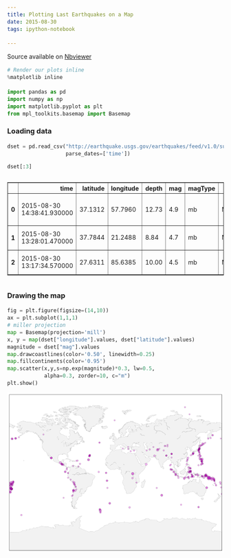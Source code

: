 ```yaml
---
title: Plotting Last Earthquakes on a Map
date: 2015-08-30
tags: ipython-notebook

---
```


Source available on [Nbviewer](http://nbviewer.ipython.org/github/stephanie-w/brainscribble/blob/master/source/plotting-last-earthquakes-on-a-map.ipynb)

```python
# Render our plots inline
%matplotlib inline

import pandas as pd
import numpy as np
import matplotlib.pyplot as plt
from mpl_toolkits.basemap import Basemap
```

### Loading data


```python
dset = pd.read_csv("http://earthquake.usgs.gov/earthquakes/feed/v1.0/summary/4.5_month.csv",
                   parse_dates=['time'])
```


```python
dset[:3]
```




<div style="max-height:1000px;max-width:1500px;overflow:auto;">
<table border="1" class="dataframe">
  <thead>
    <tr style="text-align: right;">
      <th></th>
      <th>time</th>
      <th>latitude</th>
      <th>longitude</th>
      <th>depth</th>
      <th>mag</th>
      <th>magType</th>
      <th>nst</th>
      <th>gap</th>
      <th>dmin</th>
      <th>rms</th>
      <th>net</th>
      <th>id</th>
      <th>updated</th>
      <th>place</th>
      <th>type</th>
    </tr>
  </thead>
  <tbody>
    <tr>
      <th>0</th>
      <td>2015-08-30 14:38:41.930000</td>
      <td> 37.1312</td>
      <td> 57.7960</td>
      <td> 12.73</td>
      <td> 4.9</td>
      <td> mb</td>
      <td>NaN</td>
      <td> 61</td>
      <td> 0.836</td>
      <td> 0.82</td>
      <td> us</td>
      <td> us1000365u</td>
      <td> 2015-08-30T16:31:46.684Z</td>
      <td> 26km ENE of Esfarayen, Iran</td>
      <td> earthquake</td>
    </tr>
    <tr>
      <th>1</th>
      <td>2015-08-30 13:28:01.470000</td>
      <td> 37.7844</td>
      <td> 21.2488</td>
      <td>  8.84</td>
      <td> 4.7</td>
      <td> mb</td>
      <td>NaN</td>
      <td> 44</td>
      <td> 0.809</td>
      <td> 1.35</td>
      <td> us</td>
      <td> us1000365n</td>
      <td> 2015-08-30T14:50:51.030Z</td>
      <td>   5km SW of Savalia, Greece</td>
      <td> earthquake</td>
    </tr>
    <tr>
      <th>2</th>
      <td>2015-08-30 13:17:34.570000</td>
      <td> 27.6311</td>
      <td> 85.6385</td>
      <td> 10.00</td>
      <td> 4.5</td>
      <td> mb</td>
      <td>NaN</td>
      <td> 83</td>
      <td> 1.089</td>
      <td> 0.67</td>
      <td> us</td>
      <td> us1000365l</td>
      <td> 2015-08-30T16:27:43.556Z</td>
      <td>     11km E of Banepa, Nepal</td>
      <td> earthquake</td>
    </tr>
  </tbody>
</table>
</div>



### Drawing the map


```python
fig = plt.figure(figsize=(14,10))
ax = plt.subplot(1,1,1)
# miller projection
map = Basemap(projection='mill')
x, y = map(dset["longitude"].values, dset["latitude"].values)
magnitude = dset["mag"].values
map.drawcoastlines(color='0.50', linewidth=0.25)
map.fillcontinents(color='0.95')
map.scatter(x,y,s=np.exp(magnitude)*0.3, lw=0.5,
            alpha=0.3, zorder=10, c="m")
plt.show() 
```


![png](figure/plotting-last-earthquakes-on-a-map_5_0.png)



